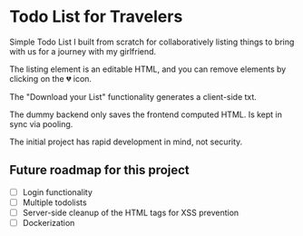 # Todo List for Travelers

Simple Todo List I built from scratch for collaboratively listing things to bring with us for a journey with my girlfriend.

The listing element is an editable HTML, and you can remove elements by clicking on the 💔 icon.

The "Download your List" functionality generates a client-side txt.

The dummy backend only saves the frontend computed HTML. Is kept in sync via pooling.

The initial project has rapid development in mind, not security.

## Future roadmap for this project

- [ ] Login functionality
- [ ] Multiple todolists
- [ ] Server-side cleanup of the HTML tags for XSS prevention
- [ ] Dockerization
